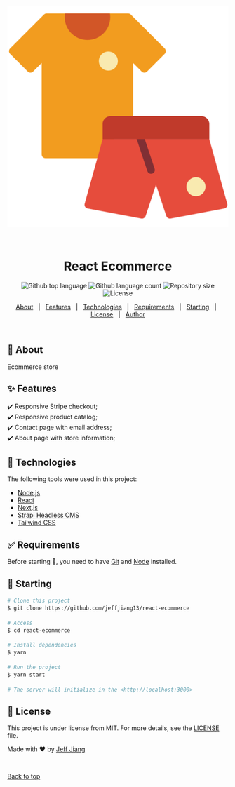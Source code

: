 <div align="center" id="top">
  <img src="client/public/clothing.png" alt="React Ecommerce" />

  &#xa0;

  <!-- <a href="https://reactecommerce.netlify.app">Demo</a> -->
</div>

<h1 align="center">React Ecommerce</h1>

<p align="center">
  <img alt="Github top language" src="https://img.shields.io/github/languages/top/jeffjiang13/react-ecommerce?color=56BEB8">

  <img alt="Github language count" src="https://img.shields.io/github/languages/count/jeffjiang13/react-ecommerce?color=56BEB8">

  <img alt="Repository size" src="https://img.shields.io/github/repo-size/jeffjiang13/react-ecommerce?color=56BEB8">

  <img alt="License" src="https://img.shields.io/github/license/jeffjiang13/react-ecommerce?color=56BEB8">

  <!-- <img alt="Github issues" src="https://img.shields.io/github/issues/{{YOUR_GITHUB_USERNAME}}/react-ecommerce?color=56BEB8" /> -->

  <!-- <img alt="Github forks" src="https://img.shields.io/github/forks/{{YOUR_GITHUB_USERNAME}}/react-ecommerce?color=56BEB8" /> -->

  <!-- <img alt="Github stars" src="https://img.shields.io/github/stars/{{YOUR_GITHUB_USERNAME}}/react-ecommerce?color=56BEB8" /> -->
</p>

<!-- Status -->

<!-- <h4 align="center">
	🚧  React Ecommerce 🚀 Under construction...  🚧
</h4>

<hr> -->

<p align="center">
  <a href="#dart-about">About</a> &#xa0; | &#xa0;
  <a href="#sparkles-features">Features</a> &#xa0; | &#xa0;
  <a href="#rocket-technologies">Technologies</a> &#xa0; | &#xa0;
  <a href="#white_check_mark-requirements">Requirements</a> &#xa0; | &#xa0;
  <a href="#checkered_flag-starting">Starting</a> &#xa0; | &#xa0;
  <a href="#memo-license">License</a> &#xa0; | &#xa0;
  <a href="https://github.com/jeffjiang13" target="_blank">Author</a>
</p>

<br>

## :dart: About ##

Ecommerce store

## :sparkles: Features ##

:heavy_check_mark: Responsive Stripe checkout;\
:heavy_check_mark: Responsive product catalog;\
:heavy_check_mark: Contact page with email address;\
:heavy_check_mark: About page with store information;

## :rocket: Technologies ##

The following tools were used in this project:

- [Node.js](https://nodejs.org/en/)
- [React](https://reactjs.org/)
- [Next.js](https://nextjs.org/)
- [Strapi Headless CMS](https://strapi.io/)
- [Tailwind CSS](https://tailwindcss.com/)


## :white_check_mark: Requirements ##

Before starting :checkered_flag:, you need to have [Git](https://git-scm.com) and [Node](https://nodejs.org/en/) installed.

## :checkered_flag: Starting ##

```bash
# Clone this project
$ git clone https://github.com/jeffjiang13/react-ecommerce

# Access
$ cd react-ecommerce

# Install dependencies
$ yarn

# Run the project
$ yarn start

# The server will initialize in the <http://localhost:3000>
```

## :memo: License ##

This project is under license from MIT. For more details, see the [LICENSE](LICENSE.md) file.


Made with :heart: by <a href="https://github.com/jeffjiang13" target="_blank">Jeff Jiang</a>

&#xa0;

<a href="#top">Back to top</a>
